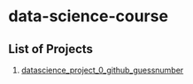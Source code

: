 # data-science-course

## List of Projects

1. [datascience_project_0_github_guessnumber](datascience_project_0_github_guessnumber)

